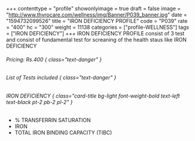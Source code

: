 +++
contenttype = "profile"
showonlyimage = true
draft = false
image = "http://www.thyrocare.com/wellness/img/Banner/P039_banner.jpg"
date = "1594732099526"
title = "IRON DEFICIENCY PROFILE"
code = "P039"
rate = "400"
hc = "300"
weight = 11138
categories = ["profile-WELLNESS"]
tags = ["IRON DEFICIENCY"]
+++
IRON DEFICIENCY PROFILE consist of 3 test and consist of fundamental test for screaning of the health staus like IRON DEFICIENCY
<!--more-->
###### Pricing: Rs.400 { class="text-danger" }

###### List of Tests included { class="text-danger" }

###### IRON DEFICIENCY { class="card-title bg-light font-weight-bold text-left text-black pt-2 pb-2 pl-2" } 
* % TRANSFERRIN SATURATION
* IRON
* TOTAL IRON BINDING CAPACITY (TIBC)
